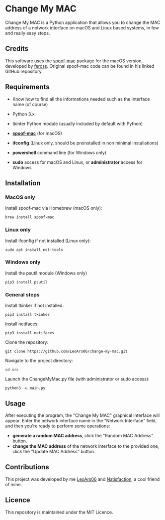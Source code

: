 # Change My MAC

Change My MAC is a Python application that allows you to change the MAC address of a network interface on macOS and Linux based systems, in few and really easy steps.

## Credits

This software uses the [spoof-mac](https://github.com/feross/spoofmac) package for the macOS version, developed by [feross](https://github.com/feross). Original spoof-mac code can be found in his linked GitHub repository.

## Requirements

- Know how to find all the informations needed such as the interface name (of course)
- Python 3.x
- tkinter Python module (usually included by default with Python)

- **[spoof-mac](https://github.com/feross/spoofmac)** (for macOS)
- **ifconfig** (Linux only, should be preinstalled in non minimal installations)
- **powershell** command line (for Windows only)

- **sudo** access for macOS and Linux, or **administrator** access for Windows

## Installation

### MacOS only

Install spoof-mac via Homebrew (macOS only):
   ```shell
   brew install spoof-mac
   ```

### Linux only

Install ifconfig if not installed (Linux only):
   ```shell
   sudo apt install net-tools
   ```

### Windows only
Install the psutil module (Windows only)
   ```shell
   pip3 install psutil
   ```

### General steps

Install tkinker if not installed:
   ```shell
   pip3 install tkinker
   ```

Install netifaces:
   ```shell
   pip3 install netifaces
   ```

Clone the repository:
   ```shell
   git clone https://github.com/LeoArs06/change-my-mac.git
   ```

Navigate to the project directory:
   ```shell
   cd src
   ```

Launch the ChangeMyMac.py file (with administrator or sudo access):
   ```shell
   python3 -u main.py
   ```

## Usage

After executing the program, the "Change My MAC" graphical interface will appear.
Enter the network interface name in the "Network Interface" field, and then you're ready to perform some operations:

- **generate a random MAC address**, click the "Random MAC Address" button.
- **change the MAC address** of the network interface to the provided one, click the "Update MAC Address" button.

## Contributions

This project was developed by me [LeoArs06](https://github.com/LeoArs06) and [Natisfaction](https://github.com/Natisfaction), a cool friend of mine. 

## Licence

This repository is maintained under the MIT Licence.
